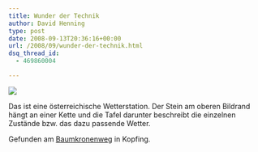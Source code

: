 ```yaml
---
title: Wunder der Technik
author: David Henning
type: post
date: 2008-09-13T20:36:16+00:00
url: /2008/09/wunder-der-technik.html
dsq_thread_id:
  - 469860004

---
```

![][1]

Das ist eine österreichische Wetterstation. Der Stein am oberen Bildrand hängt an einer Kette und die Tafel darunter beschreibt die einzelnen Zustände bzw. das dazu passende Wetter.

Gefunden am [Baumkronenweg][2] in Kopfing.

 [1]: https://www.madcatswelt.org/images/wetterstation.jpg
 [2]: http://www.baumkronenweg.at/